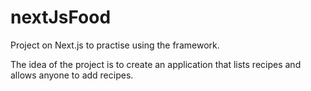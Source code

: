 # nextJsFood

Project on Next.js to practise using the framework.

The idea of the project is to create an application that lists recipes and allows anyone to add recipes.
